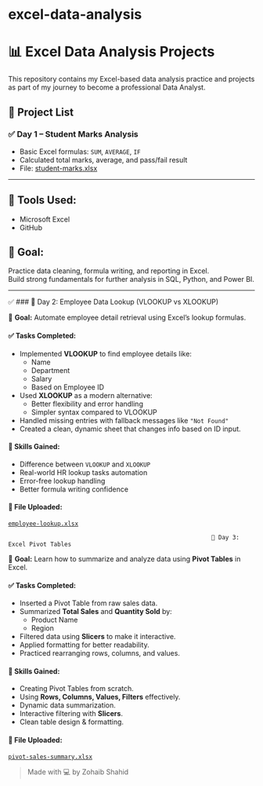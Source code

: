 # excel-data-analysis
# 📊 Excel Data Analysis Projects

This repository contains my Excel-based data analysis practice and projects as part of my journey to become a professional Data Analyst.

## 📁 Project List

### ✅ Day 1 – Student Marks Analysis
- Basic Excel formulas: `SUM`, `AVERAGE`,  `IF`
- Calculated total marks, average, and pass/fail result
- File: [student-marks.xlsx](student-marks.xlsx.xlsx)

---

## 🧰 Tools Used:
- Microsoft Excel
- GitHub

## 🎯 Goal:
Practice data cleaning, formula writing, and reporting in Excel.  
Build strong fundamentals for further analysis in SQL, Python, and Power BI.

---


 ✅ ### 🔹 Day 2: Employee Data Lookup (VLOOKUP vs XLOOKUP)

📅 **Goal:** Automate employee detail retrieval using Excel’s lookup formulas.

#### ✅ Tasks Completed:
- Implemented **VLOOKUP** to find employee details like:
  - Name
  - Department
  - Salary
  - Based on Employee ID
- Used **XLOOKUP** as a modern alternative:
  - Better flexibility and error handling
  - Simpler syntax compared to VLOOKUP
- Handled missing entries with fallback messages like `"Not Found"`
- Created a clean, dynamic sheet that changes info based on ID input.

#### 🧠 Skills Gained:
- Difference between `VLOOKUP` and `XLOOKUP`
- Real-world HR lookup tasks automation
- Error-free lookup handling
- Better formula writing confidence

#### 📂 File Uploaded:
[`employee-lookup.xlsx`](./Day%202/employee-lookup.xlsx)

                                                              🔹 Day 3: Excel Pivot Tables

📅 **Goal:** Learn how to summarize and analyze data using **Pivot Tables** in Excel.

#### ✅ Tasks Completed:
- Inserted a Pivot Table from raw sales data.
- Summarized **Total Sales** and **Quantity Sold** by:
  - Product Name
  - Region
- Filtered data using **Slicers** to make it interactive.
- Applied formatting for better readability.
- Practiced rearranging rows, columns, and values.

#### 🧠 Skills Gained:
- Creating Pivot Tables from scratch.
- Using **Rows, Columns, Values, Filters** effectively.
- Dynamic data summarization.
- Interactive filtering with **Slicers**.
- Clean table design & formatting.

#### 📂 File Uploaded:
[`pivot-sales-summary.xlsx`](./Day%203/pivot-sales-summary.xlsx)

> Made with 💻 by Zohaib Shahid
